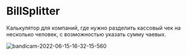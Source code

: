 # BillSplitter
Калькулятор для компаний, где нужно разделить кассовый чек на несколько человек, с возможностью указать сумму чаевых.

![bandicam-2022-06-15-16-32-15-560](https://user-images.githubusercontent.com/89396664/173840536-d1fd81f2-3076-4720-80cd-b01398948217.gif)
